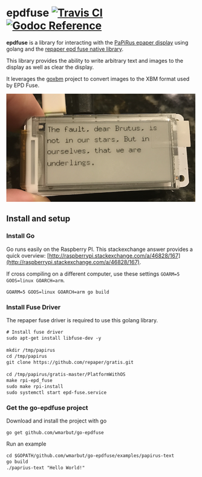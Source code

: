 # epdfuse [![Travis CI](https://travis-ci.org/wmarbut/goxbm.svg?branch=master)](https://travis-ci.org/wmarbut/go-epdfuse) [![Godoc Reference](https://img.shields.io/badge/Godoc-Reference-blue.svg)](https://godoc.org/github.com/wmarbut/go-epdfuse)
**epdfuse** is a library for interacting with the [PaPiRus epaper display](https://www.adafruit.com/products/3335) using golang and the [repaper epd fuse native library](https://github.com/repaper/gratis).

This library provides the ability to write arbitrary text and images to the display as well as clear the display.

It leverages the [goxbm](https://github.com/wmarbut/goxbm) project to convert images to the XBM format used by EPD Fuse.

![Example Image](/example.png?raw=true)

## Install and setup

### Install Go

Go runs easily on the Raspberry PI. This stackexchange answer provides a quick overview: [http://raspberrypi.stackexchange.com/a/46828/167](http://raspberrypi.stackexchange.com/a/46828/167).

If cross compiling on a different computer, use these settings `GOARM=5 GOOS=linux GOARCH=arm`.

    GOARM=5 GOOS=linux GOARCH=arm go build

### Install Fuse Driver

The repaper fuse driver is required to use this golang library.

    # Install fuse driver
    sudo apt-get install libfuse-dev -y

    mkdir /tmp/papirus
    cd /tmp/papirus
    git clone https://github.com/repaper/gratis.git

    cd /tmp/papirus/gratis-master/PlatformWithOS
    make rpi-epd_fuse
    sudo make rpi-install
    sudo systemctl start epd-fuse.service

### Get the go-epdfuse project

Download and install the project with go

    go get github.com/wmarbut/go-epdfuse

Run an example

    cd $GOPATH/github.com/wmarbut/go-epdfuse/examples/papirus-text
    go build
    ./paprius-text "Hello World!"



